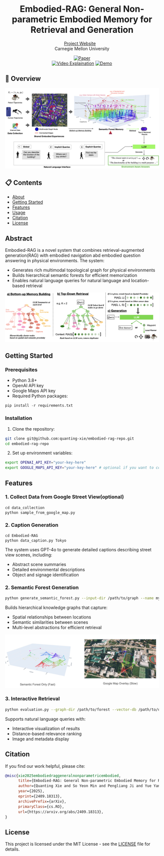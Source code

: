<p align="center">
<h1 align="center"><strong>Embodied-RAG: General Non-parametric Embodied Memory for Retrieval and Generation</strong></h1>
  <p align="center">
    <a href='[https://quanting-xie.github.io/Embodied-RAG-web/](https://quanting-xie.github.io/Embodied-RAG-web/)' target='_blank'>Project Website</a>&emsp;
    <br>
    Carnegie Mellon University
    <br>
  </p>
</p>

<div id="top" align="center">

[![Paper](https://img.shields.io/badge/Paper-%F0%9F%93%96-yellow)](https://arxiv.org/abs/2409.18313)    
[![Video Explaination](https://img.shields.io/badge/Project-%F0%9F%9A%80-pink)](https://youtu.be/UQdzX1G1-9o?si=l4u6rbZtuVmK78c5)
[![Demo](https://img.shields.io/badge/Demo-🎬-red)](https://youtu.be/LcB89Rdyxhg?si=uCRCMImA_6sV24AR)

</div>

## 🤖 Overview

![demo](assets/Figure1_new.png)

## 📋 Contents

- [About](#about)
- [Getting Started](#getting-started)
- [Features](#features)
- [Usage](#usage)
- [Citation](#citation)
- [License](#license)

## Abstract

Embodied-RAG is a novel system that combines retrieval-augmented generation(RAG) with embodied navigation abd embodied question answering in physical environments. The system:

- Generates rich multimodal topological graph for physical environments
- Builds hierarchical semantic forests for efficient memorization
- Enables natural language queries for natural language and location-based retrieval

![System Architecture](assets/Method_new.png)

## Getting Started

### Prerequisites

- Python 3.8+
- OpenAI API key
- Google Maps API key
- Required Python packages:
```python
pip install -r requirements.txt
```

### Installation

1. Clone the repository:
```bash
git clone git@github.com:quanting-xie/embodied-rag-repo.git
cd embodied-rag-repo
```

2. Set up environment variables:
```bash
export OPENAI_API_KEY="your-key-here"
export GOOGLE_MAPS_API_KEY="your-key-here" # optional if you want to collect data from Google Street View yourself
```

## Features

### 1. Collect Data from Google Street View(optional)
```
cd data_collection
python sample_from_google_map.py    
```

### 2. Caption Generation
```
cd Embodied-RAG
python data_caption.py Tokyo
```

The system uses GPT-4o to generate detailed captions describing street view scenes, including:
- Abstract scene summaries
- Detailed environmental descriptions
- Object and signage identification

### 2. Semantic Forest Generation
```bash
python generate_semantic_forest.py --input-dir /path/to/graph --name my_forest
```

Builds hierarchical knowledge graphs that capture:
- Spatial relationships between locations
- Semantic similarities between scenes
- Multi-level abstractions for efficient retrieval

![Semantic Forest](assets/Semantic_forest_visualization.png)

### 3. Interactive Retrieval
```bash
python evaluation.py --graph-dir /path/to/forest --vector-db /path/to/db --image-dir /path/to/images
```

Supports natural language queries with:
- Interactive visualization of results
- Distance-based relevance ranking
- Image and metadata display



## Citation

If you find our work helpful, please cite:
```bibtex
@misc{xie2025embodiedraggeneralnonparametricembodied,
      title={Embodied-RAG: General Non-parametric Embodied Memory for Retrieval and Generation}, 
      author={Quanting Xie and So Yeon Min and Pengliang Ji and Yue Yang and Tianyi Zhang and Kedi Xu and Aarav Bajaj and Ruslan Salakhutdinov and Matthew Johnson-Roberson and Yonatan Bisk},
      year={2025},
      eprint={2409.18313},
      archivePrefix={arXiv},
      primaryClass={cs.RO},
      url={https://arxiv.org/abs/2409.18313}, 
}
```

## License

This project is licensed under the MIT License - see the [LICENSE](LICENSE) file for details.